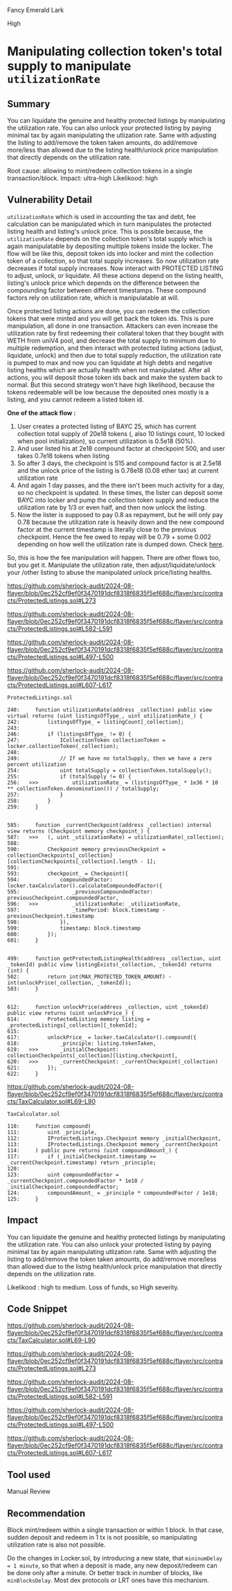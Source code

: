 Fancy Emerald Lark

High

# Manipulating collection token's total supply to manipulate `utilizationRate`

## Summary
You can liquidate the genuine and healthy protected listings by manipulating the utilization rate. You can also unlock your protected listing by paying minimal tax by again manipulating the utlization rate. Same with adjusting the listing to add/remove the token taken amounts, do add/remove more/less than allowed due to the listing health/unlock price manipulation that directly depends on the utilization rate. 

Root cause: allowing to mint/redeem collection tokens in a single transaction/block.
Impact: ultra-high
Likelikood: high

## Vulnerability Detail
`utilizationRate` which is used in accounting the tax and debt, fee calculation can be manipulated which in turn manipulates the protected listing health and listing's unlock price. This is possible because, the `utilizationRate` depends on the collection token's total supply which is again manipulatable by depositing multiple tokens inside the locker.
The flow will be like this, deposit token ids into locker and mint the collection token of a collection, so that total supply increases. So now utilization rate decreases if total supply increases. Now interact with PROTECTED LISTING to adjust, unlock, or liquidate. All these actions depend on the listing health, listing's unlock price which depends on the difference between the compounding factor between different timestamps. These compound factors rely on utilization rate, which is manipulatable at will.

Once protected listing actions are done, you can redeem the collection tokens that were minted and you will get back the token ids. This is pure manipulation, all done in one transaction. Attackers can even increase the utilization rate by first redeeming their collateral token that they bought with WETH from uniV4 pool, and decrease the total supply to minimum due to multiple redemption, and then interact with protected listing actions (adjust, liquidate, unlock) and then due to total supply reduction, the utilization rate is pumped to max and now you can liquidate at high debts and negative listing healths which are actually health when not manipulated. After all actions, you will deposit those token ids back and make the system back to normal. But this second strategy won't have high likelihood, because the tokens redeemable will be low because the deposited ones mostly is a listing, and you cannot redeem a listed token id.

**One of the attack flow :**
1. User creates a protected listing of BAYC 25, which has current collection total supply of 20e18 tokens (, also 10 listings count, 10 locked when pool initialization), so current utilization is 0.5e18 (50%).
2. And user listed his at 2e18 compound factor at checkpoint 500, and user takes 0.7e18 tokens when listing
3. So after 3 days, the checkpoint is 515 and compound factor is at 2.5e18 and the unlock price of the listing is 0.78e18 (0.08 ether tax) at current utilization rate
4. And again 1 day passes, and the there isn't been much activity for a day, so no checkpoint is updated. In these times, the lister can deposit some BAYC into locker and pump the collection token supply and reduce the utilization rate by 1/3 or even half, and then now unlock the listing.
5. Now the lister is supposed to pay 0.8 as repayment, but he will only pay 0.78 because the utilization rate is heavily down and the new compound factor at the current timestamp is literally close to the previous checkpoint. Hence the fee owed to repay will be 0.79 + some 0.002 depending on how well the utilization rate is dumped down.  Check [here](https://github.com/sherlock-audit/2024-08-flayer/blob/0ec252cf9ef0f3470191dcf8318f6835f5ef688c/flayer/src/contracts/ProtectedListings.sol#L304-L305).

So, this is how the fee manipulation will happen. There are other flows too, but you get it. Manipulate the utilization rate, then adjust/liquidate/unlock your /other listing to abuse the manipulated unlock price/listing healths.


https://github.com/sherlock-audit/2024-08-flayer/blob/0ec252cf9ef0f3470191dcf8318f6835f5ef688c/flayer/src/contracts/ProtectedListings.sol#L273

https://github.com/sherlock-audit/2024-08-flayer/blob/0ec252cf9ef0f3470191dcf8318f6835f5ef688c/flayer/src/contracts/ProtectedListings.sol#L582-L591

https://github.com/sherlock-audit/2024-08-flayer/blob/0ec252cf9ef0f3470191dcf8318f6835f5ef688c/flayer/src/contracts/ProtectedListings.sol#L497-L500

https://github.com/sherlock-audit/2024-08-flayer/blob/0ec252cf9ef0f3470191dcf8318f6835f5ef688c/flayer/src/contracts/ProtectedListings.sol#L607-L617

```solidity
ProtectedListings.sol

240:     function utilizationRate(address _collection) public view virtual returns (uint listingsOfType_, uint utilizationRate_) {
242:         listingsOfType_ = listingCount[_collection];
243: 
246:         if (listingsOfType_ != 0) {
247:             ICollectionToken collectionToken = locker.collectionToken(_collection);
248: 
249:             // If we have no totalSupply, then we have a zero percent utilization
254:             uint totalSupply = collectionToken.totalSupply();
255:             if (totalSupply != 0) {
256:   >>>           utilizationRate_ = (listingsOfType_ * 1e36 * 10 ** collectionToken.denomination()) / totalSupply;
257:             }
258:         }
259:     }


585:     function _currentCheckpoint(address _collection) internal view returns (Checkpoint memory checkpoint_) {
587:   >>>   (, uint _utilizationRate) = utilizationRate(_collection);
588: 
590:         Checkpoint memory previousCheckpoint = collectionCheckpoints[_collection][collectionCheckpoints[_collection].length - 1];
591: 
593:         checkpoint_ = Checkpoint({
594:             compoundedFactor: locker.taxCalculator().calculateCompoundedFactor({
595:                 _previousCompoundedFactor: previousCheckpoint.compoundedFactor,
596:   >>>           _utilizationRate: _utilizationRate,
597:                 _timePeriod: block.timestamp - previousCheckpoint.timestamp
598:             }),
599:             timestamp: block.timestamp
600:         });
601:     }


499:     function getProtectedListingHealth(address _collection, uint _tokenId) public view listingExists(_collection, _tokenId) returns (int) {
502:         return int(MAX_PROTECTED_TOKEN_AMOUNT) - int(unlockPrice(_collection, _tokenId));
503:     }


612:     function unlockPrice(address _collection, uint _tokenId) public view returns (uint unlockPrice_) {
614:         ProtectedListing memory listing = _protectedListings[_collection][_tokenId];
615: 
617:         unlockPrice_ = locker.taxCalculator().compound({
618:             _principle: listing.tokenTaken,
619:   >>>       _initialCheckpoint: collectionCheckpoints[_collection][listing.checkpoint],
620:   >>>       _currentCheckpoint: _currentCheckpoint(_collection)
621:         });
622:     }

```
https://github.com/sherlock-audit/2024-08-flayer/blob/0ec252cf9ef0f3470191dcf8318f6835f5ef688c/flayer/src/contracts/TaxCalculator.sol#L69-L90

```solidity
TaxCalculator.sol

110:     function compound(
111:         uint _principle,
112:         IProtectedListings.Checkpoint memory _initialCheckpoint,
113:         IProtectedListings.Checkpoint memory _currentCheckpoint
114:     ) public pure returns (uint compoundAmount_) {
117:         if (_initialCheckpoint.timestamp >= _currentCheckpoint.timestamp) return _principle;
120: 
123:         uint compoundedFactor = _currentCheckpoint.compoundedFactor * 1e18 / _initialCheckpoint.compoundedFactor;
124:         compoundAmount_ = _principle * compoundedFactor / 1e18;
125:     }

```

## Impact
You can liquidate the genuine and healthy protected listings by manipulating the utilization rate. You can also unlock your protected listing by paying minimal tax by again manipulating utlization rate. Same with adjusting the listing to add/remove the token taken amounts, do add/remove more/less than allowed due to the listng health/unlock price manipulation that directly depends on the utilization rate. 

Likelikood : high to medium.
Loss of funds, so High severity.

## Code Snippet
https://github.com/sherlock-audit/2024-08-flayer/blob/0ec252cf9ef0f3470191dcf8318f6835f5ef688c/flayer/src/contracts/TaxCalculator.sol#L69-L90

https://github.com/sherlock-audit/2024-08-flayer/blob/0ec252cf9ef0f3470191dcf8318f6835f5ef688c/flayer/src/contracts/ProtectedListings.sol#L273

https://github.com/sherlock-audit/2024-08-flayer/blob/0ec252cf9ef0f3470191dcf8318f6835f5ef688c/flayer/src/contracts/ProtectedListings.sol#L582-L591

https://github.com/sherlock-audit/2024-08-flayer/blob/0ec252cf9ef0f3470191dcf8318f6835f5ef688c/flayer/src/contracts/ProtectedListings.sol#L497-L500

https://github.com/sherlock-audit/2024-08-flayer/blob/0ec252cf9ef0f3470191dcf8318f6835f5ef688c/flayer/src/contracts/ProtectedListings.sol#L607-L617

## Tool used

Manual Review

## Recommendation

Block mint/redeem within a single transaction or within 1 block. In that case, sudden deposit and redeem in 1 tx is not possible, so manipulating utilization rate is also not possible.

Do the changes in Locker.sol, by introducing a new state, that `mininumDelay = 1 minute`, so that when a deposit is made, any new deposit/redeem can be done only after a minute. Or better track in number of blocks, like `minBlocksDelay`. Most dex protocols or LRT ones have this mechanism.
